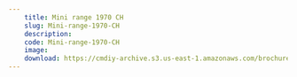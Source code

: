 ```yaml
---
    title: Mini range 1970 CH
    slug: Mini-range-1970-CH
    description:
    code: Mini-range-1970-CH
    image:
    download: https://cmdiy-archive.s3.us-east-1.amazonaws.com/brochures/documents/Mini+range+1970+CH.pdf
---
```

<!-- Content of the page -->

##
        